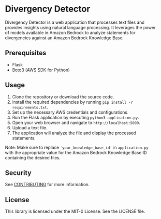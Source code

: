 # Divergency Detector

Divergency Detector is a web application that processes text files and provides insights using natural language processing. It leverages the power of models available in Amazon Bedrock to analyze statements for divergencies against an Amazon Bedrock Knowledge Base.

## Prerequisites

- Flask
- Boto3 (AWS SDK for Python)

## Usage

1. Clone the repository or download the source code.
2. Install the required dependencies by running `pip install -r requirements.txt`.
3. Set up the necessary AWS credentials and configurations.
4. Run the Flask application by executing `python3 application.py`.
5. Open your web browser and navigate to `http://localhost:5000`.
6. Upload a text file.
7. The application will analyze the file and display the processed statements.


Note: Make sure to replace `'your_knowledge_base_id'` in `application.py` with the appropriate value for the Amazon Bedrock Knowledge Base ID containing the desired files.

## Security

See [CONTRIBUTING](CONTRIBUTING.md#security-issue-notifications) for more information.

## License

This library is licensed under the MIT-0 License. See the LICENSE file.